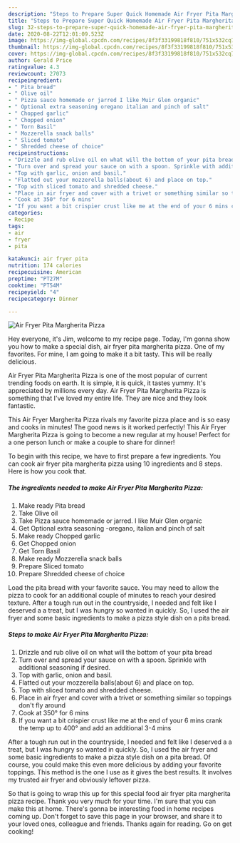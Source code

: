 ```yaml
---
description: "Steps to Prepare Super Quick Homemade Air Fryer Pita Margherita Pizza"
title: "Steps to Prepare Super Quick Homemade Air Fryer Pita Margherita Pizza"
slug: 32-steps-to-prepare-super-quick-homemade-air-fryer-pita-margherita-pizza
date: 2020-08-22T12:01:09.523Z
image: https://img-global.cpcdn.com/recipes/8f3f33199818f810/751x532cq70/air-fryer-pita-margherita-pizza-recipe-main-photo.jpg
thumbnail: https://img-global.cpcdn.com/recipes/8f3f33199818f810/751x532cq70/air-fryer-pita-margherita-pizza-recipe-main-photo.jpg
cover: https://img-global.cpcdn.com/recipes/8f3f33199818f810/751x532cq70/air-fryer-pita-margherita-pizza-recipe-main-photo.jpg
author: Gerald Price
ratingvalue: 4.3
reviewcount: 27073
recipeingredient:
- " Pita bread"
- " Olive oil"
- " Pizza sauce homemade or jarred I like Muir Glen organic"
- " Optional extra seasoning oregano italian and pinch of salt"
- " Chopped garlic"
- " Chopped onion"
- " Torn Basil"
- " Mozzerella snack balls"
- " Sliced tomato"
- " Shredded cheese of choice"
recipeinstructions:
- "Drizzle and rub olive oil on what will the bottom of your pita bread"
- "Turn over and spread your sauce on with a spoon. Sprinkle with additional seasoning if desired."
- "Top with garlic, onion and basil."
- "Flatted out your mozzerella balls(about 6) and place on top."
- "Top with sliced tomato and shredded cheese."
- "Place in air fryer and cover with a trivet or something similar so toppings don&#39;t fly around"
- "Cook at 350° for 6 mins"
- "If you want a bit crispier crust like me at the end of your 6 mins crank the temp up to 400° and add an additional 3-4 mins"
categories:
- Recipe
tags:
- air
- fryer
- pita

katakunci: air fryer pita 
nutrition: 174 calories
recipecuisine: American
preptime: "PT27M"
cooktime: "PT54M"
recipeyield: "4"
recipecategory: Dinner

---
```



![Air Fryer Pita Margherita Pizza](https://img-global.cpcdn.com/recipes/8f3f33199818f810/751x532cq70/air-fryer-pita-margherita-pizza-recipe-main-photo.jpg)

Hey everyone, it's Jim, welcome to my recipe page. Today, I'm gonna show you how to make a special dish, air fryer pita margherita pizza. One of my favorites. For mine, I am going to make it a bit tasty. This will be really delicious.

Air Fryer Pita Margherita Pizza is one of the most popular of current trending foods on earth. It is simple, it is quick, it tastes yummy. It's appreciated by millions every day. Air Fryer Pita Margherita Pizza is something that I've loved my entire life. They are nice and they look fantastic.

This Air Fryer Margherita Pizza rivals my favorite pizza place and is so easy and cooks in minutes! The good news is it worked perfectly! This Air Fryer Margherita Pizza is going to become a new regular at my house! Perfect for a one person lunch or make a couple to share for dinner!


To begin with this recipe, we have to first prepare a few ingredients. You can cook air fryer pita margherita pizza using 10 ingredients and 8 steps. Here is how you cook that.

<!--inarticleads1-->

##### The ingredients needed to make Air Fryer Pita Margherita Pizza:

1. Make ready  Pita bread
1. Take  Olive oil
1. Take  Pizza sauce homemade or jarred. I like Muir Glen organic
1. Get  Optional extra seasoning -oregano, italian and pinch of salt
1. Make ready  Chopped garlic
1. Get  Chopped onion
1. Get  Torn Basil
1. Make ready  Mozzerella snack balls
1. Prepare  Sliced tomato
1. Prepare  Shredded cheese of choice


Load the pita bread with your favorite sauce. You may need to allow the pizza to cook for an additional couple of minutes to reach your desired texture. After a tough run out in the countryside, I needed and felt like I deserved a a treat, but I was hungry so wanted in quickly. So, I used the air fryer and some basic ingredients to make a pizza style dish on a pita bread. 

<!--inarticleads2-->

##### Steps to make Air Fryer Pita Margherita Pizza:

1. Drizzle and rub olive oil on what will the bottom of your pita bread
1. Turn over and spread your sauce on with a spoon. Sprinkle with additional seasoning if desired.
1. Top with garlic, onion and basil.
1. Flatted out your mozzerella balls(about 6) and place on top.
1. Top with sliced tomato and shredded cheese.
1. Place in air fryer and cover with a trivet or something similar so toppings don&#39;t fly around
1. Cook at 350° for 6 mins
1. If you want a bit crispier crust like me at the end of your 6 mins crank the temp up to 400° and add an additional 3-4 mins


After a tough run out in the countryside, I needed and felt like I deserved a a treat, but I was hungry so wanted in quickly. So, I used the air fryer and some basic ingredients to make a pizza style dish on a pita bread. Of course, you could make this even more delicious by adding your favorite toppings. This method is the one I use as it gives the best results. It involves my trusted air fryer and obviously leftover pizza. 

So that is going to wrap this up for this special food air fryer pita margherita pizza recipe. Thank you very much for your time. I'm sure that you can make this at home. There's gonna be interesting food in home recipes coming up. Don't forget to save this page in your browser, and share it to your loved ones, colleague and friends. Thanks again for reading. Go on get cooking!
